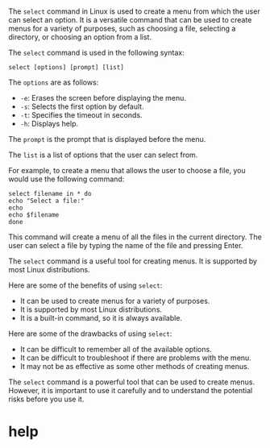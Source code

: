 # 

The `select` command in Linux is used to create a menu from which the user can select an option. It is a versatile command that can be used to create menus for a variety of purposes, such as choosing a file, selecting a directory, or choosing an option from a list.

The `select` command is used in the following syntax:

```
select [options] [prompt] [list]
```

The `options` are as follows:

* `-e`: Erases the screen before displaying the menu.
* `-s`: Selects the first option by default.
* `-t`: Specifies the timeout in seconds.
* `-h`: Displays help.

The `prompt` is the prompt that is displayed before the menu.

The `list` is a list of options that the user can select from.

For example, to create a menu that allows the user to choose a file, you would use the following command:

```
select filename in * do
echo "Select a file:"
echo
echo $filename
done
```

This command will create a menu of all the files in the current directory. The user can select a file by typing the name of the file and pressing Enter.

The `select` command is a useful tool for creating menus. It is supported by most Linux distributions.

Here are some of the benefits of using `select`:

* It can be used to create menus for a variety of purposes.
* It is supported by most Linux distributions.
* It is a built-in command, so it is always available.

Here are some of the drawbacks of using `select`:

* It can be difficult to remember all of the available options.
* It can be difficult to troubleshoot if there are problems with the menu.
* It may not be as effective as some other methods of creating menus.

The `select` command is a powerful tool that can be used to create menus. However, it is important to use it carefully and to understand the potential risks before you use it.



# help 

```

```




